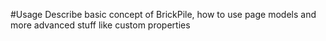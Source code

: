 ﻿#Usage
Describe basic concept of BrickPile, how to use page models and more advanced stuff like custom properties